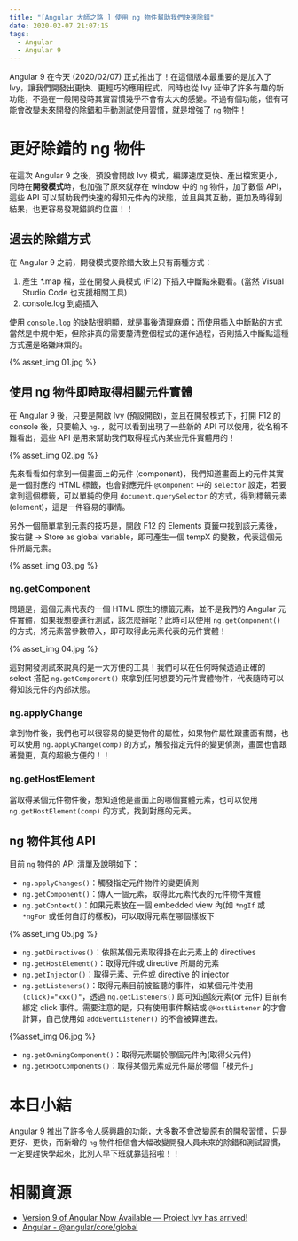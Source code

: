 ```yaml
---
title: "[Angular 大師之路 ] 使用 ng 物件幫助我們快速除錯"
date: 2020-02-07 21:07:15
tags:
  - Angular
  - Angular 9
---
```


Angular 9 在今天 (2020/02/07) 正式推出了！在這個版本最重要的是加入了 Ivy，讓我們開發出更快、更輕巧的應用程式，同時也從 Ivy 延伸了許多有趣的新功能，不過在一般開發時其實習慣幾乎不會有太大的感變。不過有個功能，很有可能會改變未來開發的除錯和手動測試使用習慣，就是增強了 `ng` 物件！

<!-- more -->

# 更好除錯的 ng 物件

在這次 Angular 9 之後，預設會開啟 Ivy 模式，編譯速度更快、產出檔案更小，同時在**開發模式**時，也加強了原來就存在 window 中的 `ng` 物件，加了數個 API，這些 API 可以幫助我們快速的得知元件內的狀態，並且與其互動，更加及時得到結果，也更容易發現錯誤的位置！！

## 過去的除錯方式

在 Angular 9 之前，開發模式要除錯大致上只有兩種方式：

1. 產生 *.map 檔，並在開發人員模式 (F12) 下插入中斷點來觀看。(當然 Visual Studio Code 也支援相關工具)
2. console.log 到處插入

使用 `console.log` 的缺點很明顯，就是事後清理麻煩；而使用插入中斷點的方式當然是中規中矩，但除非真的需要釐清整個程式的運作過程，否則插入中斷點這種方式還是略嫌麻煩的。

{% asset_img 01.jpg %}

## 使用 ng 物件即時取得相關元件實體

在 Angular 9 後，只要是開啟 Ivy (預設開啟)，並且在開發模式下，打開 F12 的 console 後，只要輸入 `ng.`，就可以看到出現了一些新的 API 可以使用，從名稱不難看出，這些 API 是用來幫助我們取得程式內某些元件實體用的！

{% asset_img 02.jpg %}

先來看看如何拿到一個畫面上的元件 (component)，我們知道畫面上的元件其實是一個對應的 HTML 標籤，也會對應元件 `@Component` 中的 `selector` 設定，若要拿到這個標籤，可以單純的使用 `document.querySelector` 的方式，得到標籤元素 (element)，這是一件容易的事情。

另外一個簡單拿到元素的技巧是，開啟 F12 的 Elements 頁籤中找到該元素後，按右鍵 -> Store as global variable，即可產生一個 tempX 的變數，代表這個元件所屬元素。

{% asset_img 03.jpg %}

### ng.getComponent

問題是，這個元素代表的一個 HTML 原生的標籤元素，並不是我們的 Angular 元件實體，如果我想要進行測試，該怎麼辦呢？此時可以使用 `ng.getComponent()` 的方式，將元素當參數帶入，即可取得此元素代表的元件實體！

{% asset_img 04.jpg %}

這對開發測試來說真的是一大方便的工具！我們可以在任何時候透過正確的 select 搭配 `ng.getComponent()` 來拿到任何想要的元件實體物件，代表隨時可以得知該元件的內部狀態。

### ng.applyChange

拿到物件後，我們也可以很容易的變更物件的屬性，如果物件屬性跟畫面有關，也可以使用 `ng.applyChange(comp)` 的方式，觸發指定元件的變更偵測，畫面也會跟著變更，真的超級方便的！！

### ng.getHostElement

當取得某個元件物件後，想知道他是畫面上的哪個實體元素，也可以使用 `ng.getHostElement(comp)` 的方式，找到對應的元素。

## ng 物件其他 API

目前 `ng` 物件的 API 清單及說明如下：

- `ng.applyChanges()`：觸發指定元件物件的變更偵測
- `ng.getComponent()`：傳入一個元素，取得此元素代表的元件物件實體
- `ng.getContext()`：如果元素放在一個 embedded view 內(如 `*ngIf` 或 `*ngFor` 或任何自訂的樣板)，可以取得元素在哪個樣板下

{% asset_img 05.jpg %}

- `ng.getDirectives()`：依照某個元素取得掛在此元素上的 directives
- `ng.getHostElement()`：取得元件或 directive 所屬的元素
- `ng.getInjector()`：取得元素、元件或 directive 的 injector
- `ng.getListeners()`：取得元素目前被監聽的事件，如某個元件使用 `(click)="xxx()"`，透過 `ng.getListeners()` 即可知道該元素(or 元件) 目前有綁定 click 事件。需要注意的是，只有使用事件繫結或 `@HostListener` 的才會計算，自己使用如 `addEventListener()` 的不會被算進去。

{%asset_img 06.jpg %}

- `ng.getOwningComponent()`：取得元素屬於哪個元件內(取得父元件)
- `ng.getRootComponents()`：取得某個元素或元件屬於哪個「根元件」

# 本日小結

Angular 9 推出了許多令人感興趣的功能，大多數不會改變原有的開發習慣，只是更好、更快，而新增的 `ng` 物件相信會大幅改變開發人員未來的除錯和測試習慣，一定要趕快學起來，比別人早下班就靠這招啦！！

# 相關資源

- [Version 9 of Angular Now Available — Project Ivy has arrived!](https://blog.angular.io/version-9-of-angular-now-available-project-ivy-has-arrived-23c97b63cfa3)
- [Angular - @angular/core/global](https://angular.io/api/core/global)
